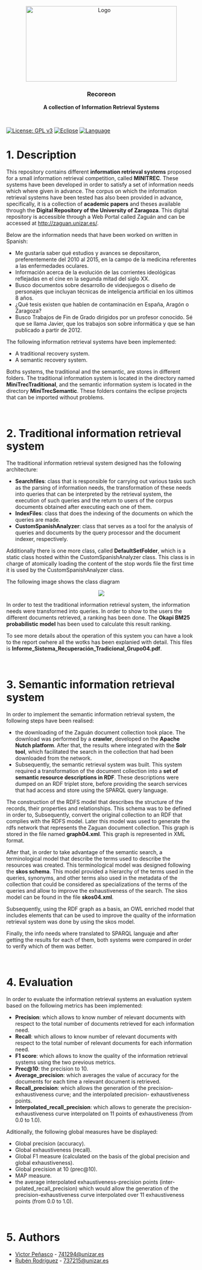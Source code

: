 <p align="center">
    <img src="https://i.ibb.co/cQ2bYHT/12.jpg" alt="Logo" width=400 height=200>
  </a>

  <h3 align="center">Recoreon</h3>

  <p align="center">
    <b>A collection of Information Retrieval Systems</b> <br>
  </p>
</p>

&nbsp;

[![License: GPL v3](https://img.shields.io/badge/License-GPLv3-blue.svg)](https://www.gnu.org/licenses/gpl-3.0) 
[![Eclipse](https://img.shields.io/badge/IDE%20-Eclipse-ffa033.svg)](https://www.eclipse.org/) 
[![Language](https://img.shields.io/badge/Language%20-Java-ff3372.svg)](https://www.java.com/es/download/)

# 1. Description

This repository contains different **information retrieval systems** proposed for a small information retrieval competition, 
called **MINITREC**. These systems have been developed in order to satisfy a set of information needs which where given in
advance. The corpus on which the information retrieval systems have been tested has also been provided in advance, specifically, 
it is a collection of **academic papers** and theses available through the **Digital Repository of the University of Zaragoza**. 
This digital repository is accessible through a Web Portal called Zaguán and can be accessed at http://zaguan.unizar.es/.

Below are the information needs that have been worked on written in Spanish:

* Me gustaría saber qué estudios y avances se depositaron, preferentemente del 2010 al 2015, en la campo de la medicina 
  referentes
  a las enfermedades oculares.
* Información acerca de la evolución de las corrientes ideológicas reflejadas en el cine en la segunda mitad del siglo XX.
* Busco documentos sobre desarrollo de videojuegos o diseño de personajes que incluyan técnicas de inteligencia artificial en 
  los últimos 8 años.
* ¿Qué tesis existen que hablen de contaminación en España, Aragón o Zaragoza?
* Busco Trabajos de Fin de Grado dirigidos por un profesor conocido. Sé que se llama Javier, que los trabajos son sobre 
  informática y que se han publicado a partir de 2012.
  
The following information retrieval systems have been implemented:

* A traditional recovery system.
* A semantic recovery system.

Boths systems, the traditional and the semantic, are stores in different folders. The traditional information system is 
located in the directory named **MiniTrecTraditional**,  and the semantic information system is located in the directory 
**MiniTrecSemantic**. These folders contains the eclipse projects that can be imported without problems.

&nbsp;

# 2. Traditional information retrieval system

The traditional information retrieval system designed has the following architecture:

* **Searchfiles**: class that is responsible for carrying out various tasks such as the parsing of information needs, the
  transformation of these needs into queries that can be interpreted by the retrieval system, the execution of such queries 
  and the return to users of the corpus documents obtained after executing each one of them. 
* **IndexFiles**: class that does the indexing of the documents on which the queries are made.
* **CustomSpanishAnalyzer**: class that serves as a tool for the analysis of queries and documents by the query processor 
   and the document indexer, respectively. 
   
Additionally there is one more class, called **DefaultSetFolder**, which is a static class hosted within the 
CustomSpanishAnalyzer class. This class is in charge of atomically loading the content of the stop words file the first time it
is used by the CustomSpanishAnalyzer class.
   
The following image shows the class diagram 

<p align="center">
    <img src="https://i.ibb.co/LgV6GFh/Sin-t-tulo.png">
</p>

In order to test the traditional information retrieval system, the information needs were transformed into queries. In order to
show to the users the different documents retrieved, a ranking has been done. The **Okapi BM25 probabilistic model** has been
used to calculate this result ranking.

To see more details about the operation of this system you can have a look to the report owhere all the wotks has been explanied
with detail. This files is **Informe_Sistema_Recuperación_Tradicional_Grupo04.pdf**.

&nbsp;

# 3. Semantic information retrieval system

In order to implement the semantic information retrieval system, the following steps have been realised:

* the downloading of the Zaguán document collection took place. The download was performed by a **crawler**, developed on the
  **Apache Nutch platform**. After that, the results where integrated with the **Solr tool**, which facilitated the search in 
  the collection that had been downloaded from the network. 
* Subsequently, the semantic retrieval system was built. This system required a transformation of the document collection into 
  a **set of semantic resource descriptions in RDF**. These descriptions were dumped on an RDF triplet store, before providing
  the search services that had access and store using the SPARQL query language.

The construction of the RDFS model that describes the structure of the records, their properties and relationships. This schema
was to be defined in order to, Subsequently, convert the original collection to an RDF that complies with the RDFS model. 
Later this model was used to generate the rdfs network that represents the Zaguan document collection. This graph is stored
in the file named **graph04.xml**. This graph is represented in XML format.

After that, in order to take advantage of the semantic search, a terminological model that describe the terms used to describe 
the resources was created. This terminological model was designed following the **skos schema**. This model provided a hierarchy
of the terms used in the queries, synonyms, and other terms also used in the metadata of the collection that could be considered
as specializations of the terms of the queries and allow to improve the exhaustiveness of the search. The skos model can be 
found in the file **skos04.xml**. 

Subsequently, using the RDF graph as a basis, an OWL enriched model that includes elements that can be used to improve the
quality of the information retrieval system was done by using the skos model.

Finally, the info needs where translated to SPARQL languaje and after getting the results for each of them, both systems were 
compared in order to verify which of them was better.

&nbsp;

# 4. Evaluation

In order to evaluate the information retrieval systems an evaluation system based on the following metrics has been implemented:

* **Precision**: which allows to know number of relevant documents with respect to the total number of documents retrieved 
  for each information need. 
* **Recall**: which allows to know number of relevant documents with respect to the total number of relevant documents 
  for each information need. 
* **F1 score**: which allows to know the quality of the information retrieval systems using the two previous metrics.
* **Prec@10**: the precision to 10.
* **Average_precision**: which averages the value of accuracy for the documents for each time a relevant document is retrieved.
* **Recall_precision**: which allows the generation of the precision-exhaustiveness curve; and the interpolated precision-
  exhaustiveness points.
* **Interpolated_recall_precision**: which allows to generate the precision-exhaustiveness curve interpolated on 11 points
  of exhaustiveness (from 0.0 to 1.0).

Aditionally, the following global measures have be displayed: 

* Global precision (accuracy).
* Global exhaustiveness (recall).
* Global F1 measure (calculated on the basis of the global precision and global exhaustiveness).
* Global precision at 10 (prec@10).
* MAP measure.
* the average interpolated exhaustiveness-precision points (inter-polated_recall_precision) which would allow the generation of
  the precision-exhaustiveness curve interpolated over 11 exhaustiveness points (from 0.0 to 1.0).

&nbsp;

# 5. Authors

* [Victor Peñasco](https://github.com/vpec) - 741294@unizar.es
* [Rubén Rodríguez](https://github.com/ZgzInfinity) - 737215@unizar.es






  






